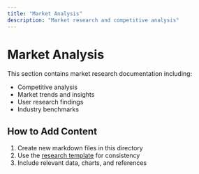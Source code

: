 ```yaml
---
title: "Market Analysis"
description: "Market research and competitive analysis"
---
```


# Market Analysis

This section contains market research documentation including:

- Competitive analysis
- Market trends and insights
- User research findings
- Industry benchmarks

## How to Add Content

1. Create new markdown files in this directory
2. Use the [research template](../../_templates/research-template.md) for consistency
3. Include relevant data, charts, and references
